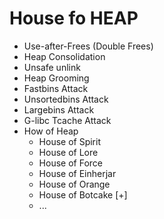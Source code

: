 # House fo HEAP

- Use-after-Frees (Double Frees)
- Heap Consolidation
- Unsafe unlink
- Heap Grooming
- Fastbins Attack
- Unsortedbins Attack
- Largebins Attack
- G-libc Tcache Attack
- How of Heap
   * House of Spirit
   * House of Lore
   * House of Force
   * House of Einherjar
   * House of Orange
   * House of Botcake [+]
   * ...
    
